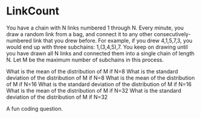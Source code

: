 # LinkCount
You have a chain with N links numbered 1 through N. Every minute, you draw a random link from a bag, and connect it to any other consecutively-numbered link that you drew before. For example, if you drew 4,1,5,7,3, you would end up with three subchains: 1,(3,4,5),7. You keep on drawing until you have drawn all N links and connected them into a single chain of length N. Let M be the maximum number of subchains in this process.

What is the mean of the distribution of M if N=8
What is the standard deviation of the distribution of M if N=8
What is the mean of the distribution of M if N=16
What is the standard deviation of the distribution of M if N=16
What is the mean of the distribution of M if N=32
What is the standard deviation of the distribution of M if N=32

A fun coding question. 
